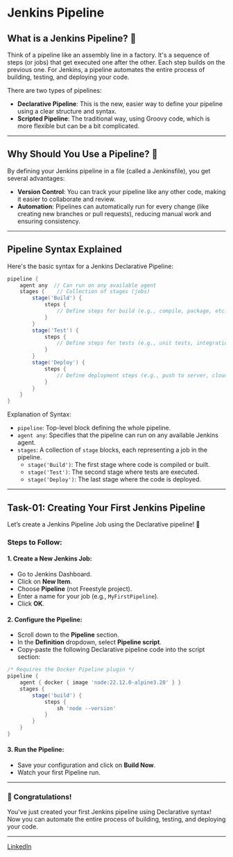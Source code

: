 # Jenkins Pipeline

## What is a Jenkins Pipeline? 🤔

Think of a pipeline like an assembly line in a factory. It's a sequence of steps (or jobs) that get executed one after the other. Each step builds on the previous one. For Jenkins, a pipeline automates the entire process of building, testing, and deploying your code.

There are two types of pipelines:

- **Declarative Pipeline**: This is the new, easier way to define your pipeline using a clear structure and syntax.
- **Scripted Pipeline**: The traditional way, using Groovy code, which is more flexible but can be a bit complicated.

---

## Why Should You Use a Pipeline? 🤔

By defining your Jenkins pipeline in a file (called a Jenkinsfile), you get several advantages:

- **Version Control**: You can track your pipeline like any other code, making it easier to collaborate and review.
- **Automation**: Pipelines can automatically run for every change (like creating new branches or pull requests), reducing manual work and ensuring consistency.

---

## Pipeline Syntax Explained

Here's the basic syntax for a Jenkins Declarative Pipeline:

```groovy
pipeline {
    agent any  // Can run on any available agent
    stages {    // Collection of stages (jobs)
        stage('Build') {
            steps {
                // Define steps for build (e.g., compile, package, etc.)
            }
        }
        stage('Test') {
            steps {
                // Define steps for tests (e.g., unit tests, integration tests)
            }
        }
        stage('Deploy') {
            steps {
                // Define deployment steps (e.g., push to server, cloud)
            }
        }
    }
}
```
Explanation of Syntax:
- `pipeline`: Top-level block defining the whole pipeline.
- `agent any`: Specifies that the pipeline can run on any available Jenkins agent.
- `stages`: A collection of `stage` blocks, each representing a job in the pipeline.
  - `stage('Build')`: The first stage where code is compiled or built.
  - `stage('Test')`: The second stage where tests are executed.
  - `stage('Deploy')`: The last stage where the code is deployed.

---

## Task-01: Creating Your First Jenkins Pipeline

Let’s create a Jenkins Pipeline Job using the Declarative pipeline! 🎉

### Steps to Follow:

#### 1. Create a New Jenkins Job:
   - Go to Jenkins Dashboard.
   - Click on **New Item**.
   - Choose **Pipeline** (not Freestyle project).
   - Enter a name for your job (e.g., `MyFirstPipeline`).
   - Click **OK**.

#### 2. Configure the Pipeline:
   - Scroll down to the **Pipeline** section.
   - In the **Definition** dropdown, select **Pipeline script**.
   - Copy-paste the following Declarative pipeline code into the script section:

```groovy
/* Requires the Docker Pipeline plugin */
pipeline {
    agent { docker { image 'node:22.12.0-alpine3.20' } }
    stages {
        stage('build') {
            steps {
                sh 'node --version'
            }
        }
    }
}
```

#### 3. Run the Pipeline:
   - Save your configuration and click on **Build Now**.
   - Watch your first Pipeline run.

---

### 🎉 Congratulations! 

You've just created your first Jenkins pipeline using Declarative syntax! Now you can automate the entire process of building, testing, and deploying your code.

---

[LinkedIn]()
